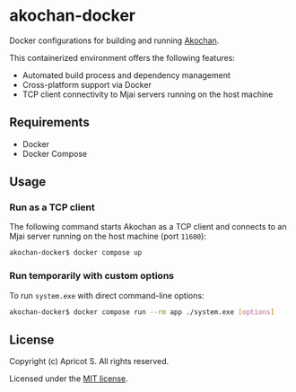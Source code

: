 # akochan-docker

Docker configurations for building and running [Akochan](https://github.com/critter-mj/akochan).

This containerized environment offers the following features:

- Automated build process and dependency management
- Cross-platform support via Docker
- TCP client connectivity to Mjai servers running on the host machine

## Requirements

- Docker
- Docker Compose

## Usage

### Run as a TCP client

The following command starts Akochan as a TCP client and connects to an Mjai server running on the host machine (port `11600`):

```sh
akochan-docker$ docker compose up
```

### Run temporarily with custom options

To run `system.exe` with direct command-line options:

```sh
akochan-docker$ docker compose run --rm app ./system.exe [options]
```

## License

Copyright (c) Apricot S. All rights reserved.

Licensed under the [MIT license](LICENSE).
